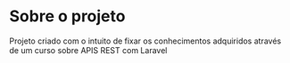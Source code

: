 # Sobre o projeto
Projeto criado com o intuito de fixar os conhecimentos adquiridos através de um curso sobre APIS REST com Laravel
